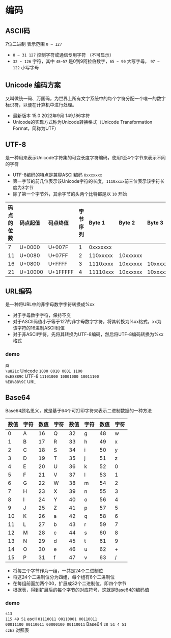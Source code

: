 # 编码

## ASCII码

7位二进制  表示范围 `0 ~ 127`

* `0 ~ 31 127` 控制字符或通信专用字符 （不可显示）
* `32 ~ 126` 字符，其中 `48~57` 是0到9阿拉伯数字，`65 ~ 90` 大写字母，  `97 ~ 122` 小写字母 


## Unicode 编码方案

又叫做统一码、万国码，为世界上所有文字系统中的每个字符分配一个唯一的数字标识符，以便在计算机中进行处理。
* 最新版本  15.0   2022年9月  149,186字符
* Unicode的实现方式称为Unicode转换格式（Unicode Transformation Format，简称为UTF）

## UTF-8
是一种用来表示Unicode字符集的可变长度字符编码，使用1至4个字节来表示不同的字符
* UTF-8编码的特点是兼容ASCII编码 `0xxxxxxx`
* 第一字节的前几位表示该Unicode字符的长度，`1110xxxx`前三位表示该字符长度为3字节
* 除了第一个字节外，其余字节的头两个比特都是以 `10` 开始

|码点的位数|码点起值|码点终值|字节序列|Byte 1|Byte 2|Byte 3|Byte 4|
|:----|:----|:----|:----|:----|:----|:----|:----|
|  7|U+0000|U+007F|1|0xxxxxxx|
|11|U+0080|U+07FF|2|110xxxxx|10xxxxxx|
|16|U+0800|U+FFFF|3|1110xxxx|10xxxxxx|10xxxxxx|
|21|U+10000|U+1FFFFF|4|11110xxx|10xxxxxx|10xxxxxx|10xxxxxx|


## URL编码
是一种将URL中的非字母数字字符转换成%xx
* 对于字母数字字符，保持不变
* 对于ASCII码值小于等于127的非字母数字字符，将其转换为%xx格式，xx为该字符的16进制ASCII码值
* 对于非ASCII字符，先将其转换为UTF-8编码，然后将UTF-8编码转换为%xx格式

### demo
`舜`  
`\u821c` Unicode `1000 0010 0001 1100`  
`0xE8889C` UTF-8 `11101000 10001000 10011100`  
`%E8%88%9C` URL

## Base64
Base64顾名思义，就是基于64个可打印字符来表示二进制数据的一种方法

| 数值 | 字符 | 数值 | 字符 | 数值 | 字符 | 数值 | 字符 |
|----|----|----|----|----|----|----|----|
| 0  | A  | 16 | Q  | 32 | g  | 48 | w  |
| 1  | B  | 17 | R  | 33 | h  | 49 | x  |
| 2  | C  | 18 | S  | 34 | i  | 50 | y  |
| 3  | D  | 19 | T  | 35 | j  | 51 | z  |
| 4  | E  | 20 | U  | 36 | k  | 52 | 0  |
| 5  | F  | 21 | V  | 37 | l  | 53 | 1  |
| 6  | G  | 22 | W  | 38 | m  | 54 | 2  |
| 7  | H  | 23 | X  | 39 | n  | 55 | 3  |
| 8  | I  | 24 | Y  | 40 | o  | 56 | 4  |
| 9  | J  | 25 | Z  | 41 | p  | 57 | 5  |
| 10 | K  | 26 | a  | 42 | q  | 58 | 6  |
| 11 | L  | 27 | b  | 43 | r  | 59 | 7  |
| 12 | M  | 28 | c  | 44 | s  | 60 | 8  |
| 13 | N  | 29 | d  | 45 | t  | 61 | 9  |
| 14 | O  | 30 | e  | 46 | u  | 62 | +  |
| 15 | P  | 31 | f  | 47 | v  | 63 | /  |

* 将每三个字节作为一组，一共是24个二进制位
* 将这24个二进制位分为四组，每个组有6个二进制位
* 在每组前面加两个00，扩展成32个二进制位，即四个字节
* 根据表，得到扩展后的每个字节的对应符号，这就是Base64的编码值


### demo
`s13`  
`115 49 51` ascii `01110011 00110001 00110011`  
`00011100 00110011 00000100 00110011` Base64 `28 51 4 51`  
`czEz` 对照表